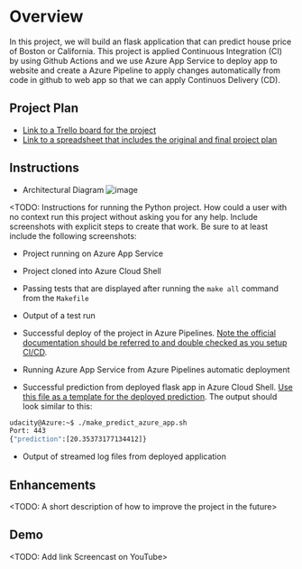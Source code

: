 # Overview

In this project, we will build an flask application that can predict house price of Boston or California. This project is applied Continuous Integration (CI) by using Github Actions and we use Azure App Service to deploy app to website and create a Azure Pipeline to apply changes automatically from code in github to web app so that we can apply Continuos Delivery (CD).

## Project Plan

* [Link to a Trello board for the project](https://trello.com/b/sachbUu9/p2-udacity)
* [Link to a spreadsheet that includes the original and final project plan](https://docs.google.com/spreadsheets/d/1VS6FavzHqJ2QgfqKAtlMbNunuqqQ5wceTRKVGWMbJgI/edit?usp=sharing)


## Instructions

* Architectural Diagram
![image](https://user-images.githubusercontent.com/35824913/209517441-60ebe9d4-5afe-48b9-a083-18973af83139.png)


<TODO:  Instructions for running the Python project.  How could a user with no context run this project without asking you for any help.  Include screenshots with explicit steps to create that work. Be sure to at least include the following screenshots:

* Project running on Azure App Service

* Project cloned into Azure Cloud Shell

* Passing tests that are displayed after running the `make all` command from the `Makefile`

* Output of a test run

* Successful deploy of the project in Azure Pipelines.  [Note the official documentation should be referred to and double checked as you setup CI/CD](https://docs.microsoft.com/en-us/azure/devops/pipelines/ecosystems/python-webapp?view=azure-devops).

* Running Azure App Service from Azure Pipelines automatic deployment

* Successful prediction from deployed flask app in Azure Cloud Shell.  [Use this file as a template for the deployed prediction](https://github.com/udacity/nd082-Azure-Cloud-DevOps-Starter-Code/blob/master/C2-AgileDevelopmentwithAzure/project/starter_files/flask-sklearn/make_predict_azure_app.sh).
The output should look similar to this:

```bash
udacity@Azure:~$ ./make_predict_azure_app.sh
Port: 443
{"prediction":[20.35373177134412]}
```

* Output of streamed log files from deployed application

> 

## Enhancements

<TODO: A short description of how to improve the project in the future>

## Demo 

<TODO: Add link Screencast on YouTube>


